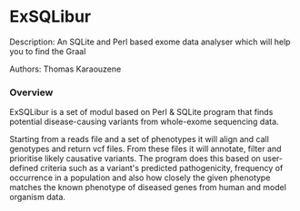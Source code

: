 # ExSQLibur

Description: An SQLite and Perl based exome data analyser which will help you to find the Graal

Authors: Thomas Karaouzene

### Overview
ExSQLibur is a set of modul based on Perl & SQLite program that finds potential disease-causing variants from whole-exome sequencing data.

Starting from a reads file and a set of phenotypes it will align and call genotypes and return vcf files.
From these files it will annotate, filter and prioritise likely causative variants. The program does this based on user-defined criteria such as a variant's predicted pathogenicity, frequency of occurrence in a population and also how closely the given phenotype matches the known phenotype of diseased genes from human and model organism data.

